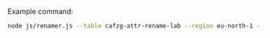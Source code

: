 Example command:

```bash 
node js/renamer.js --table cafzg-attr-rename-lab --region eu-north-1 --old_attribute gw_id --new_attribute thingName --delete_old_attribute true
```